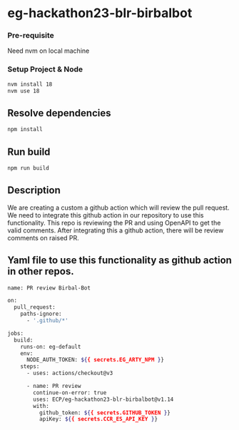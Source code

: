 # eg-hackathon23-blr-birbalbot


### Pre-requisite
Need nvm on local machine

### Setup Project & Node

```bash
nvm install 18
nvm use 18
```

## Resolve dependencies

```bash
npm install
```

## Run build

```bash
npm run build
```

## Description

We are creating a custom a github action which will review the pull request. We need to integrate this github action in our repository to use this functionality. This repo is reviewing the PR and using OpenAPI to get the valid comments. After integrating this a github action, there will be review comments on raised PR.


## Yaml file to use this functionality as github action in other repos.

```bash
name: PR review Birbal-Bot

on:
  pull_request:
    paths-ignore:
      - '.github/*'

jobs:
  build:
    runs-on: eg-default
    env:
      NODE_AUTH_TOKEN: ${{ secrets.EG_ARTY_NPM }}
    steps:
      - uses: actions/checkout@v3

      - name: PR review
        continue-on-error: true
        uses: ECP/eg-hackathon23-blr-birbalbot@v1.14
        with:
          github_token: ${{ secrets.GITHUB_TOKEN }}
          apiKey: ${{ secrets.CCR_ES_API_KEY }}
```
